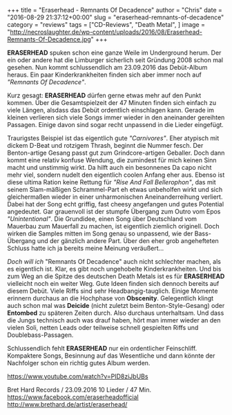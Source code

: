 +++
title = "Eraserhead - Remnants Of Decadence"
author = "Chris"
date = "2016-08-29 21:37:12+00:00"
slug = "eraserhead-remnants-of-decadence"
category = "reviews"
tags = ["CD-Reviews", "Death Metal", ]
image = "http://necroslaughter.de/wp-content/uploads/2016/08/Eraserhead-Remnants-Of-Decadence.jpg"
+++

**ERASERHEAD** spuken schon eine ganze Weile im Underground herum. Der ein oder andere hat die Limburger sicherlich seit Gründung 2008 schon mal gesehen. Nun kommt schlussendlich am 23.09.2016 das Debüt-Album heraus. Ein paar Kinderkrankheiten finden sich aber immer noch auf _"Remnants Of Decadence"_.

Kurz gesagt: **ERASERHEAD** dürfen gerne etwas mehr auf den Punkt kommen. Über die Gesamtspielzeit der 47 Minuten finden sich einfach zu viele Längen, alsdass das Debüt ordentlich einschlagen kann. Gerade im kleinen verlieren sich viele Songs immer wieder in den aneinander gereihten Passagen. Einige davon sind sogar recht unpassend in die Lieder eingefügt.

Traurigstes Beispiel ist das eigentlich gute _"Carnivores"_. Eher atypisch mit dickem D-Beat und rotzigem Thrash, beginnt die Nummer fesch. Der Benton-artige Gesang passt gut zum Grindcore-artigen Geballer. Doch dann kommt eine relativ konfuse Wendung, die zumindest für mich keinen Sinn macht und unstimmig wirkt. Da hilft auch ein besonnenes Da capo nicht mehr viel, sondern nudelt den eigentlich coolen Anfang eher aus. Ebenso ist diese ultima Ration keine Rettung für _"Rise And Fall Bellerophon"_, das mit seinem Slam-mäßigen Schrammel-Part eh etwas unbeholfen wirkt und sich gleichermaßen wieder in einer unharmonischen Aneinanderreihung verliert. Dabei hat der Song echt griffig, fast cheesy angefangen und gutes Potential angedeutet. Gar grauenvoll ist der stumpfe Übergang zum Outro vom Epos _"Unintentional"_. Die Grundidee, einen Song über Deutschland vom Mauerbau zum Mauerfall zu machen, ist eigentlich ziemlich originell. Doch wirken die Samples mitten im Song genau so unpassend, wie der Bass-Übergang und der gänzlich andere Part. Über den eher grob angehefteten Schluss hatte ich ja bereits meine Meinung veräußert...

_Doch will ich_ "Remnants Of Decadence" auch nicht schlechter machen, als es eigentlich ist. Klar, es gibt noch ungehobelte Kinderkrankheiten. Und bis zum Weg an die Spitze des deutschen Death Metals ist es für **ERASERHEAD** vielleicht noch ein weiter Weg. Gute Ideen finden sich dennoch bereits auf diesem Debüt. Viele Riffs sind sehr Headbangig-tauglich. Einige Momente erinnern durchaus an die Hochphase von **Obscenity**. Gelegentlich klingt auch schon mal was **Deicide** (nicht zuletzt beim Benton-Style-Gesang) oder **Entombed** zu späteren Zeiten durch. Also durchaus unterhaltsam. Und dass die Jungs technisch auch was drauf haben, hört man immer wieder an den vielen Soli, netten Leads oder teilweise schnell gespielten Riffs und Doublebass-Passagen.

Schlussendlich fehlt **ERASERHEAD** nur ein ordentlicher Feinschliff. Kompaktere Songs, Besinnung auf das Wesentliche und dann könnte der Nachfolger schon ein richtig gutes Album werden.

https://www.youtube.com/watch?v=PID8ziJbUBs

Bret Hard Records / 23.09.2016
10 Lieder / 47 Min.
<a href="https://www.facebook.com/eraserheadofficial">https://www.facebook.com/eraserheadofficial</a>
<a href="http://www.brethard.de/artist/eraserhead/">http://www.brethard.de/artist/eraserhead/</a>

